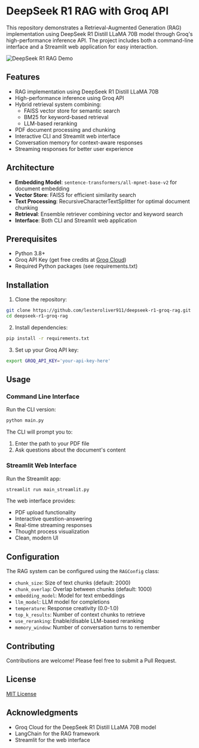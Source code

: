 # DeepSeek R1 RAG with Groq API

This repository demonstrates a Retrieval-Augmented Generation (RAG) implementation using DeepSeek R1 Distill LLaMA 70B model through Groq's high-performance inference API. The project includes both a command-line interface and a Streamlit web application for easy interaction.

![DeepSeek R1 RAG Demo](https://github.com/lesteroliver911/deepseek-r1-groq-rag/blob/main/data/groq-deepseek.gif)

## Features

- RAG implementation using DeepSeek R1 Distill LLaMA 70B
- High-performance inference using Groq API
- Hybrid retrieval system combining:
  - FAISS vector store for semantic search
  - BM25 for keyword-based retrieval
  - LLM-based reranking
- PDF document processing and chunking
- Interactive CLI and Streamlit web interface
- Conversation memory for context-aware responses
- Streaming responses for better user experience

## Architecture

- **Embedding Model**: `sentence-transformers/all-mpnet-base-v2` for document embedding
- **Vector Store**: FAISS for efficient similarity search
- **Text Processing**: RecursiveCharacterTextSplitter for optimal document chunking
- **Retrieval**: Ensemble retriever combining vector and keyword search
- **Interface**: Both CLI and Streamlit web application

## Prerequisites

- Python 3.8+
- Groq API Key (get free credits at [Groq Cloud](https://groq.com/))
- Required Python packages (see requirements.txt)

## Installation

1. Clone the repository:
```bash
git clone https://github.com/lesteroliver911/deepseek-r1-groq-rag.git
cd deepseek-r1-groq-rag
```

2. Install dependencies:
```bash
pip install -r requirements.txt
```

3. Set up your Groq API key:
```bash
export GROQ_API_KEY='your-api-key-here'
```

## Usage

### Command Line Interface

Run the CLI version:
```bash
python main.py
```

The CLI will prompt you to:
1. Enter the path to your PDF file
2. Ask questions about the document's content

### Streamlit Web Interface

Run the Streamlit app:
```bash
streamlit run main_streamlit.py
```

The web interface provides:
- PDF upload functionality
- Interactive question-answering
- Real-time streaming responses
- Thought process visualization
- Clean, modern UI

## Configuration

The RAG system can be configured using the `RAGConfig` class:

- `chunk_size`: Size of text chunks (default: 2000)
- `chunk_overlap`: Overlap between chunks (default: 1000)
- `embedding_model`: Model for text embeddings
- `llm_model`: LLM model for completions
- `temperature`: Response creativity (0.0-1.0)
- `top_k_results`: Number of context chunks to retrieve
- `use_reranking`: Enable/disable LLM-based reranking
- `memory_window`: Number of conversation turns to remember

## Contributing

Contributions are welcome! Please feel free to submit a Pull Request.

## License

[MIT License](LICENSE)

## Acknowledgments

- Groq Cloud for the DeepSeek R1 Distill LLaMA 70B model
- LangChain for the RAG framework
- Streamlit for the web interface
